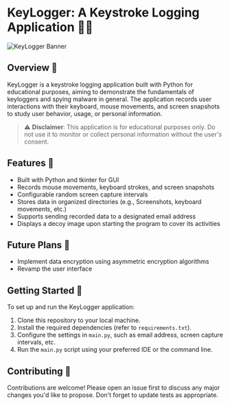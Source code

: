 # KeyLogger: A Keystroke Logging Application 🔑📝

![KeyLogger Banner](https://i.ibb.co/8PZB62d/Key-Logger.png)

## Overview 📖

KeyLogger is a keystroke logging application built with Python for educational purposes, aiming to demonstrate the fundamentals of keyloggers and spying malware in general. The application records user interactions with their keyboard, mouse movements, and screen snapshots to study user behavior, usage, or personal information.

> ⚠️ **Disclaimer**: This application is for educational purposes only. Do not use it to monitor or collect personal information without the user's consent.

## Features 🌟

- Built with Python and tkinter for GUI
- Records mouse movements, keyboard strokes, and screen snapshots
- Configurable random screen capture intervals
- Stores data in organized directories (e.g., Screenshots, keyboard movements, etc.)
- Supports sending recorded data to a designated email address
- Displays a decoy image upon starting the program to cover its activities

## Future Plans 🚀

- Implement data encryption using asymmetric encryption algorithms
- Revamp the user interface

## Getting Started 🏁

To set up and run the KeyLogger application:

1. Clone this repository to your local machine.
2. Install the required dependencies (refer to `requirements.txt`).
3. Configure the settings in `main.py`, such as email address, screen capture intervals, etc.
4. Run the `main.py` script using your preferred IDE or the command line.

## Contributing 🤝

Contributions are welcome! Please open an issue first to discuss any major changes you'd like to propose. Don't forget to update tests as appropriate.
